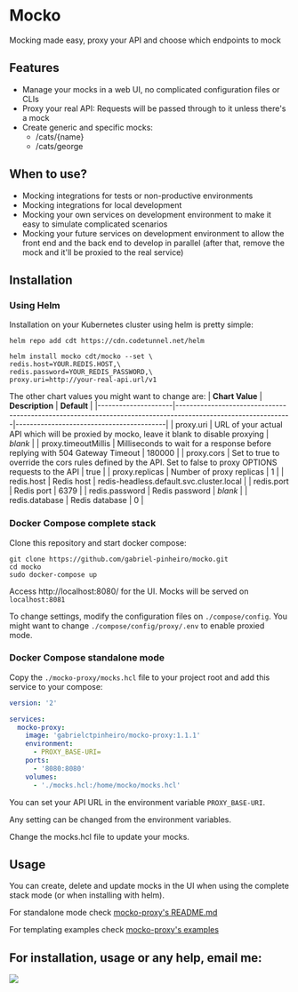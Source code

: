 # Mocko
Mocking made easy, proxy your API and choose which endpoints to mock

## Features
- Manage your mocks in a web UI, no complicated configuration files or CLIs
- Proxy your real API: Requests will be passed through to it unless there's a mock
- Create generic and specific mocks:
    - /cats/{name}
    - /cats/george

## When to use?
- Mocking integrations for tests or non-productive environments
- Mocking integrations for local development
- Mocking your own services on development environment to make it easy to simulate
complicated scenarios
- Mocking your future services on development environment to allow the front end and
the back end to develop in parallel (after that, remove the mock and it'll be proxied
to the real service) 

## Installation
### Using Helm
Installation on your Kubernetes cluster using helm is pretty simple:
```
helm repo add cdt https://cdn.codetunnel.net/helm

helm install mocko cdt/mocko --set \
redis.host=YOUR.REDIS.HOST,\
redis.password=YOUR_REDIS_PASSWORD,\
proxy.uri=http://your-real-api.url/v1
```
The other chart values you might want to change are:
| **Chart Value**     | **Description**                                                                                              | **Default**                              |
|---------------------|--------------------------------------------------------------------------------------------------------------|------------------------------------------|
| proxy.uri           | URL of your actual API which will be proxied by mocko, leave it blank to disable proxying                    | _blank_                                  |
| proxy.timeoutMillis | Milliseconds to wait for a response before replying with 504 Gateway Timeout                                 | 180000                                   |
| proxy.cors          | Set to true to override the cors rules defined by the API. Set to false to proxy OPTIONS requests to the API | true                                     |
| proxy.replicas      | Number of proxy replicas                                                                                     | 1                                        |
| redis.host          | Redis host                                                                                                   | redis-headless.default.svc.cluster.local |
| redis.port          | Redis port                                                                                                   | 6379                                     |
| redis.password      | Redis password                                                                                               | _blank_                                  |
| redis.database      | Redis database                                                                                               | 0                                        |

### Docker Compose complete stack
Clone this repository and start docker compose:
```
git clone https://github.com/gabriel-pinheiro/mocko.git
cd mocko
sudo docker-compose up
```

Access http://localhost:8080/ for the UI. Mocks will be served on `localhost:8081`

To change settings, modify the configuration files on `./compose/config`. You might want to change
`./compose/config/proxy/.env` to enable proxied mode.

### Docker Compose standalone mode
Copy the `./mocko-proxy/mocks.hcl` file to your project root and add this service to your compose:
```yaml
version: '2'

services:
  mocko-proxy:
    image: 'gabrielctpinheiro/mocko-proxy:1.1.1'
    environment:
      - PROXY_BASE-URI=
    ports:
      - '8080:8080'
    volumes:
      - './mocks.hcl:/home/mocko/mocks.hcl'
```
You can set your API URL in the environment variable `PROXY_BASE-URI`.

Any setting can be changed from the environment variables.

Change the mocks.hcl file to update your mocks.


## Usage
You can create, delete and update mocks in the UI when using the complete stack
mode (or when installing with helm).

For standalone mode check
[mocko-proxy's README.md](https://github.com/gabriel-pinheiro/mocko/blob/master/mocko-proxy/README.md)

For templating examples check
[mocko-proxy's examples](https://github.com/gabriel-pinheiro/mocko/tree/master/mocko-proxy/examples)

## For installation, usage or any help, email me:
![](https://cdn.codetunnel.net/gabrielpinheiro/email.png)
